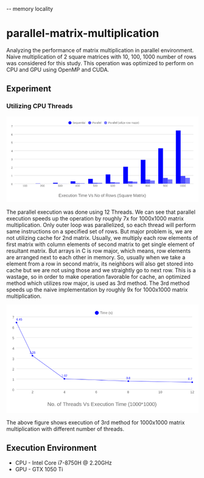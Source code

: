 -- memory locality

# parallel-matrix-multiplication

Analyzing the performance of matrix multiplication in parallel environment. Naive multiplication of 2 square matrices with 10, 100, 1000 number of rows was considered for this study. This operation was optimized to perform on CPU and GPU using OpenMP and CUDA.

## Experiment

### Utilizing CPU Threads

<p align="center">
    <img src="img/img1.png"  width="800">
</p>

The parallel execution was done using 12 Threads. We can see that parallel execution speeds up the operation by roughly 7x for 1000x1000 matrix multiplication. Only outer loop was parallelized, so each thread will perform same instructions on a specified set of rows. But major problem is, we are not utilizing cache for 2nd matrix. Usually, we multiply each row elements of first matrix with column elements of second matrix to get single element of resultant matrix. But arrays in C is row major, which means, row elements are arranged next to each other in memory. So, usually when we take a element from a row in second matrix, its neighbors will also get stored into cache but we are not using those and we straightly go to next row. This is a wastage, so in order to make operation favorable for cache, an optimized method which utilizes row major, is used as 3rd method. The 3rd method speeds up the naive implementation by roughly 9x for 1000x1000 matrix multiplication.

<p align="center">
    <img src="img/img2.png"  width="800">
</p>

The above figure shows execution of 3rd method for 1000x1000 matrix multiplication with different number of threads.

## Execution Environment

- CPU - Intel Core i7-8750H @ 2.20GHz
- GPU - GTX 1050 Ti
